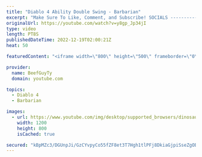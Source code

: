 ```yaml
---
title: "Diablo 4 Ability Double Swing - Barbarian"
excerpt: "Make Sure To Like, Comment, and Subscribe! SOCIALS ---------------------------------------------- Join Our ..."
originalUrl: https://youtube.com/watch?v=y8gp_Jp34jI
type: video
length: PT8S
publishedDateTime: 2022-12-19T02:00:21Z
heat: 50

featuredContent: "<iframe width=\"800\" height=\"500\" frameborder=\"0\" src=\"https://www.youtube.com/embed/y8gp_Jp34jI\" allow=\"accelerometer; autoplay; encrypted-media; gyroscope; picture-in-picture\" allowfullscreen></iframe>"

provider:
  name: BeefGuyTy
  domain: youtube.com

topics:
  - Diablo 4
  - Barbarian

images:
  - url: https://www.youtube.com/img/desktop/supported_browsers/dinosaur.png
    width: 1200
    height: 800
    isCached: true

secured: "kBpMZc3/DGUnpJi/GzCYvpyCo55fZF8et3T7Hgh1tlPFj8DkiaGjpiSseZgOBwILrxN23Cco1FDC9wPyvm7whQ/o5tMUOmQ6J2xStIbhCmvqX7zs6fWY8xJx3IA5k5FGFUzVDY8gZelakn5iKGgslDB+BurLFyCkafxA2VQOAN7i0bAwWR0e4zB9uHy8eFRawFbc3DaCwDvh+Nt+Ep8P+oUtYkdLkK/FfPeUfMd6GCNvdFfnqNGHpRU8O4v1aPSBxTLHRqR0V5+dWUZEzRQpm/JPyb2hWER9FsrL+9TzVB5FcKINdUoXiCVWOBx7k1jHAMQ0CCYem7XI2izpQYxudNtlElQibdCTcO5j7sTZLpIqau72UnN2WzXEu6JCGyu1Hfh30AhOBEY0mG0WpJmYlJJifXamEdbVd04L0OEXzCM=;KiXEGYgE3/pVYNJ4bIaojw=="
---
```


